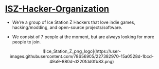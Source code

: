 # [ISZ-Hacker-Organization](https://github.com/ISZ-Hacker-Organization)
- We're a group of Ice Station Z Hackers that love indie games, hacking/modding, and open-source projects/software.
 
  
- We consist of 7 people at the moment, but are always looking for more people to join.
<center>![Ice_Station_Z_png_logo](https://user-images.githubusercontent.com/78656905/227382970-15a0528d-1bcd-49a9-880d-d220fdd0fb83.png)</center>
